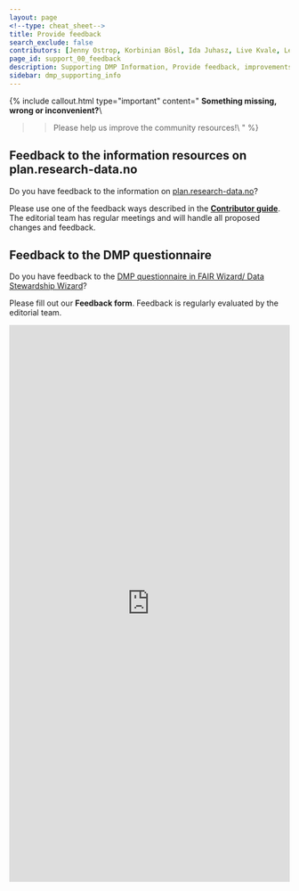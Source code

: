 ```yaml
---
layout: page
<!--type: cheat_sheet-->
title: Provide feedback
search_exclude: false
contributors: [Jenny Ostrop, Korbinian Bösl, Ida Juhasz, Live Kvale, Leif Longva, Lisbeth Jahren, Ingrid Heggland]
page_id: support_00_feedback
description: Supporting DMP Information, Provide feedback, improvements, Contribute
sidebar: dmp_supporting_info
---
```


{% include callout.html type="important" content="
**Something missing, wrong or inconvenient?**\\
>> Please help us improve the community resources!\\
" %}

## Feedback to the information resources on plan.research-data.no
Do you have feedback to the information on [plan.research-data.no](https://plan.research-data.no/)?

Please use one of the feedback ways described in the [**Contributor guide**](/pages/contribute).\
The editorial team has regular meetings and will handle all proposed changes and feedback.

## Feedback to the DMP questionnaire
Do you have feedback to the [DMP questionnaire in FAIR Wizard/ Data Stewardship Wizard](/pages/support_00_start_writing)?

Please fill out our **Feedback form**. Feedback is regularly evaluated by the editorial team.

<iframe src="https://docs.google.com/forms/d/1MJwnfI6PG9n6xSnPaF96FWARZZNVfZCZWmVLoNqpCIg/viewform?embedded=true" width="640" height="1000" frameborder="0" marginheight="0" marginwidth="0" style="width: 100%;" class="mt-1">Loading…</iframe> 



